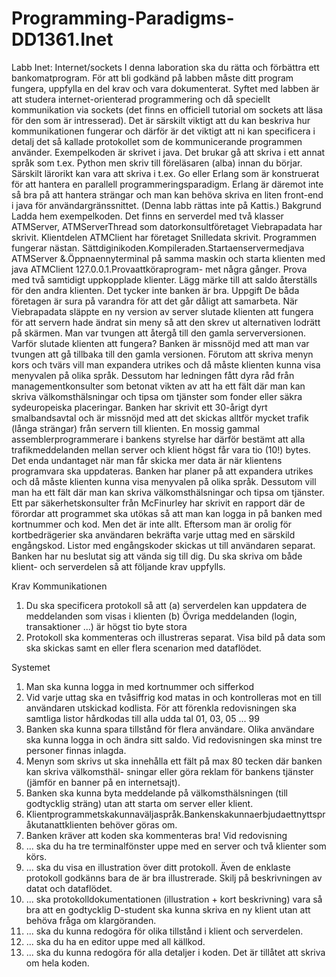 Programming-Paradigms-DD1361.Inet
=================================
Labb Inet: Internet/sockets
I denna laboration ska du rätta och förbättra ett bankomatprogram. För att bli godkänd på labben måste ditt program 
fungera, uppfylla en del krav och vara dokumenterat.
Syftet med labben är att studera internet-orienterad programmering och då speciellt kommunikation via sockets 
(det finns en officiell tutorial om sockets att läsa för den som är intresserad). Det är särskilt viktigt att du kan 
beskriva hur kommunikationen fungerar och därför är det viktigt att ni kan specificera i detalj det så kallade 
protokollet som de kommunicerande programmen använder.
Exempelkoden är skrivet i java. Det brukar gå att skriva i ett annat språk som t.ex. Python men skriv till 
föreläsaren (alba) innan du börjar. Särskilt lärorikt kan vara att skriva i t.ex. Go eller Erlang som är konstruerat 
för att hantera en parallell programmeringsparadigm. Erlang är däremot inte så bra på att hantera strängar och man 
kan behöva skriva en liten front-end i java för användargränssnittet.
(Denna labb rättas inte på Kattis.)
Bakgrund
Ladda hem exempelkoden. Det finns en serverdel med två klasser ATMServer, ATMServerThread som datorkonsultföretaget 
Viebrapadata har skrivit. Klientdelen ATMClient har företaget Snilledata skrivit. Programmen fungerar nästan.
Sättdiginikoden.Kompileraden.Startaenservermedjava ATMServer &.Öppnaennyterminal på samma maskin och starta klienten 
med java ATMClient 127.0.0.1.Provaattköraprogram- met några gånger. Prova med två samtidigt uppkopplade klienter. 
Lägg märke till att saldo återställs för den andra klienten. Det tycker inte banken är bra.
Uppgift
De båda företagen är sura på varandra för att det går dåligt att samarbeta. När Viebrapadata släppte en ny version av
server slutade klienten att fungera för att servern hade ändrat sin meny så att den skrev ut alternativen lodrätt på 
skärmen. Man var tvungen att återgå till den gamla serverversionen. Varför slutade klienten att fungera?
Banken är missnöjd med att man var tvungen att gå tillbaka till den gamla versionen. Förutom att skriva menyn kors och
tvärs vill man expandera utrikes och då måste klienten kunna visa menyvalen på olika språk. Dessutom har ledningen 
fått dyra råd från managementkonsulter som betonat vikten av att ha ett fält där man kan skriva välkomsthälsningar 
och tipsa om tjänster som fonder eller säkra sydeuropeiska placeringar.
Banken har skrivit ett 30-årigt dyrt smalbandsavtal och är missnöjd med att det skickas alltför mycket trafik (långa 
strängar) från servern till klienten. En mossig gammal assemblerprogrammerare i bankens styrelse har därför bestämt 
att alla trafikmeddelanden mellan server och klient högst får vara tio (10!) bytes.
Det enda undantaget när man får skicka mer data är när klientens programvara ska uppdateras. Banken har planer på att
expandera utrikes och då måste klienten kunna visa menyvalen på olika språk. Dessutom vill man ha ett fält där man 
kan skriva välkomsthälsningar och tipsa om tjänster.
Ett par säkerhetskonsulter från McFinurley har skrivit en rapport där de förordar att programmet ska utökas så att 
man kan logga in på banken med kortnummer och kod. Men det är inte allt. Eftersom man är orolig för kortbedrägerier 
ska användaren bekräfta varje uttag med en särskild engångskod. Listor med engångskoder skickas ut till användaren 
separat.
Banken har nu beslutat sig att vända sig till dig. Du ska skriva om både klient- och serverdelen så att följande 
krav uppfylls.

Krav
Kommunikationen
1. Du ska specificera protokoll så att
(a) serverdelen kan uppdatera de meddelanden som visas i klienten
(b) Övriga meddelanden (login, transaktioner ...) är högst tio byte stora
2. Protokoll ska kommenteras och illustreras separat. Visa bild på data som ska skickas samt en eller flera scenarion 
med dataflödet.

Systemet
1. Man ska kunna logga in med kortnummer och sifferkod
2. Vid varje uttag ska en tvåsiffrig kod matas in och kontrolleras mot en till användaren utskickad kodlista. För 
att förenkla redovisningen ska samtliga listor hårdkodas till alla udda tal 01, 03, 05 ... 99
3. Banken ska kunna spara tillstånd för flera användare. Olika användare ska kunna logga in och ändra sitt saldo. 
Vid redovisningen ska minst tre personer finnas inlagda.
4. Menyn som skrivs ut ska innehålla ett fält på max 80 tecken där banken kan skriva välkomsthäl- sningar eller göra 
reklam för bankens tjänster (jämför en banner på en internetsajt).
5. Banken ska kunna byta meddelande på välkomsthälsningen (till godtycklig sträng) utan att starta om server eller 
klient.
6. Klientprogrammetskakunnaväljaspråk.Bankenskakunnaerbjudaettnyttspråkutanattklienten behöver göras om.
7. Banken kräver att koden ska kommenteras bra!
Vid redovisning
1. ... ska du ha tre terminalfönster uppe med en server och två klienter som körs.
2. ... ska du visa en illustration över ditt protokoll. Även de enklaste protokoll godkänns bara de är bra illustrerade. Skilj på beskrivningen av datat och dataflödet.
3. ... ska protokolldokumentationen (illustration + kort beskrivning) vara så bra att en godtycklig D-student ska kunna skriva en ny klient utan att behöva fråga om klargöranden.
4. ... ska du kunna redogöra för olika tillstånd i klient och serverdelen.
5. ... ska du ha en editor uppe med all källkod.
6. ... ska du kunna redogöra för alla detaljer i koden. Det är tillåtet att skriva om hela koden.

